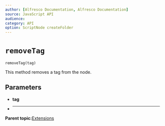 ```yaml
---
author: [Alfresco Documentation, Alfresco Documentation]
source: JavaScript API
audience: 
category: API
option: ScriptNode createFolder
---
```


# `removeTag`

`removeTag(tag)`

This method removes a tag from the node.

## Parameters

-   **tag**
-   ****

**Parent topic:**[Extensions](../references/API-JS-ExtensionsExisting.md)

